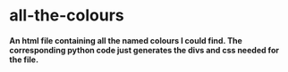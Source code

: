 # all-the-colours
<h4> An html file containing all the named colours I could find. The corresponding python code just generates the divs and css needed for the file.</h4>
